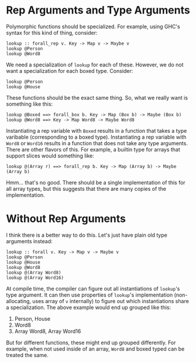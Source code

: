 # Rep Arguments and Type Arguments

Polymorphic functions should be specialized. For example, using GHC's syntax
for this kind of thing, consider:

    lookup :: forall_rep v. Key -> Map v -> Maybe v
    lookup @Person
    lookup @Word8

We need a specialization of `lookup` for each of these. However, we do not
want a specialization for each boxed type. Consider:

    lookup @Person
    lookup @House

These functions should be the exact same thing. So, what we really want is
something like this:

    lookup @Boxed ==> forall_box b. Key -> Map (Box b) -> Maybe (Box b)
    lookup @Word8 ==> Key -> Map Word8 -> Maybe Word8 

Instantiating a rep variable with `Boxed` results in a function that takes
a type varibable (corresponding to a boxed type). Instantiating a rep variable
with `Word8` or `Word16` results in a function that does not take any type
arguments. There are other flavors of this. For example, a builtin type for
arrays that support slices would something like:

    lookup @(Array r) ==> forall_rep b. Key -> Map (Array b) -> Maybe (Array b)

Hmm... that's no good. There should be a single implementation of this for
all array types, but this suggests that there are many copies of the
implementation.

# Without Rep Arguments

I think there is a better way to do this. Let's just have plain old type
arguments instead:

    lookup :: forall v. Key -> Map v -> Maybe v
    lookup @Person
    lookup @House
    lookup @Word8
    lookup @(Array Word8)
    lookup @(Array Word16)

At compile time, the compiler can figure out all instantiations of `lookup`'s
type argument. It can then use properties of `lookup`'s implementation
(non-allocating, uses array of `v` internally) to figure out which
instantiations share a specialization. The above example would end up
grouped like this:

1. Person, House
2. Word8
3. Array Word8, Array Word16

But for different functions, these might end up grouped differently.
For example, when not used inside of an array, `Word8` and boxed typed
can be treated the same.
